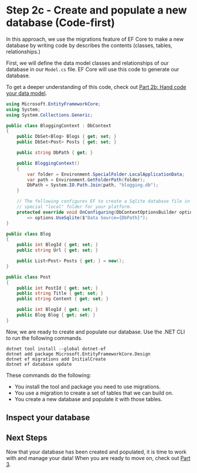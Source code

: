 # Step 2c - Create and populate a new database (Code-first)

In this approach, we use the migrations feature of EF Core to make a new database by writing code by describes the contents (classes, tables, relationships.)

First, we will define the data model classes and relationships of our database in our `Model.cs` file. EF Core will use this code to generate our database. 

To get a deeper understanding of this code, check out [Part 2b: Hand code your data model](/part-2-efcore/part-2b-handcode.md).

```csharp
using Microsoft.EntityFrameworkCore;
using System;
using System.Collections.Generic;

public class BloggingContext : DbContext
{
    public DbSet<Blog> Blogs { get; set; }
    public DbSet<Post> Posts { get; set; }

    public string DbPath { get; }

    public BloggingContext()
    {
        var folder = Environment.SpecialFolder.LocalApplicationData;
        var path = Environment.GetFolderPath(folder);
        DbPath = System.IO.Path.Join(path, "blogging.db");
    }

    // The following configures EF to create a Sqlite database file in the
    // special "local" folder for your platform.
    protected override void OnConfiguring(DbContextOptionsBuilder options)
        => options.UseSqlite($"Data Source={DbPath}");
}

public class Blog
{
    public int BlogId { get; set; }
    public string Url { get; set; }

    public List<Post> Posts { get; } = new();
}

public class Post
{
    public int PostId { get; set; }
    public string Title { get; set; }
    public string Content { get; set; }

    public int BlogId { get; set; }
    public Blog Blog { get; set; }
}
``````

Now, we are ready to create and populate our database. Use the .NET CLI to run the following commands.

```dotnetcli
dotnet tool install --global dotnet-ef
dotnet add package Microsoft.EntityFrameworkCore.Design
dotnet ef migrations add InitialCreate
dotnet ef database update
```

These commands do the following:

- You install the tool and package you need to use migrations.
- You use a migration to create a set of tables that we can build on.
- You create a new database and populate it with those tables.

## Inspect your database

## Next Steps

Now that your database has been created and populated, it is time to work with and manage your data! When you are ready to move on, check out [Part 3](/part-3-efcore-query-manage-data/README.md).